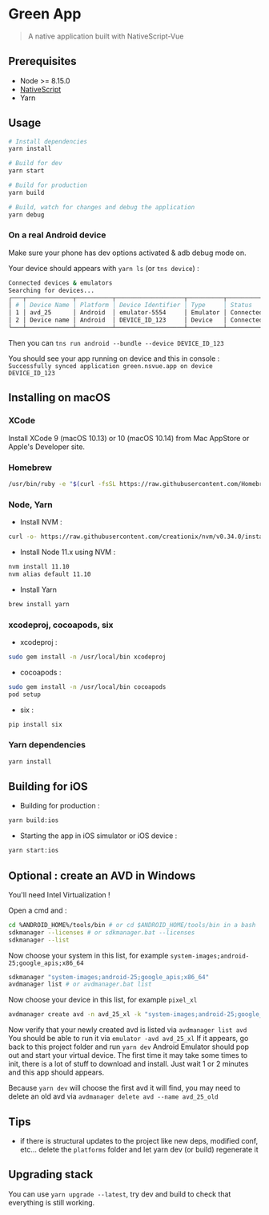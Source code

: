 # Green App

> A native application built with NativeScript-Vue

## Prerequisites

* Node >= 8.15.0
* [NativeScript](https://docs.nativescript.org/angular/start/quick-setup)
* Yarn

## Usage

```bash
# Install dependencies
yarn install

# Build for dev
yarn start

# Build for production
yarn build

# Build, watch for changes and debug the application
yarn debug
```

### On a real Android device

Make sure your phone has dev options activated & adb debug mode on.

Your device should appears with `yarn ls` (or `tns device`) :

```bash
Connected devices & emulators
Searching for devices...
┌───┬─────────────┬──────────┬───────────────────┬──────────┬───────────┐
│ # │ Device Name │ Platform │ Device Identifier │ Type     │ Status    │
│ 1 │ avd_25      │ Android  │ emulator-5554     │ Emulator │ Connected │
│ 2 │ Device name │ Android  │ DEVICE_ID_123     │ Device   │ Connected │
└───┴─────────────┴──────────┴───────────────────┴──────────┴───────────┘
```

Then you can `tns run android --bundle --device DEVICE_ID_123`

You should see your app running on device and this in console : `Successfully synced application green.nsvue.app on device DEVICE_ID_123`

## Installing on macOS

### XCode

Install XCode 9 (macOS 10.13) or 10 (macOS 10.14) from Mac AppStore or Apple's Developer site.

### Homebrew

```bash
/usr/bin/ruby -e "$(curl -fsSL https://raw.githubusercontent.com/Homebrew/install/master/install)"
```

### Node, Yarn

* Install NVM :

```bash
curl -o- https://raw.githubusercontent.com/creationix/nvm/v0.34.0/install.sh | bash
```

* Install Node 11.x using NVM :

```bash
nvm install 11.10
nvm alias default 11.10
```

* Install Yarn

```bash
brew install yarn
```

### xcodeproj, cocoapods, six

* xcodeproj :

```bash
sudo gem install -n /usr/local/bin xcodeproj
```

* cocoapods :

```bash
sudo gem install -n /usr/local/bin cocoapods
pod setup
```

* six :

```bash
pip install six
```

### Yarn dependencies

```bash
yarn install
```

## Building for iOS

* Building for production :

```bash
yarn build:ios
```

* Starting the app in iOS simulator or iOS device :

```bash
yarn start:ios
```

## Optional : create an AVD in Windows

You'll need Intel Virtualization !

Open a cmd and :

```bash
cd %ANDROID_HOME%/tools/bin # or cd $ANDROID_HOME/tools/bin in a bash
sdkmanager --licenses # or sdkmanager.bat --licenses
sdkmanager --list
```

Now choose your system in this list, for example `system-images;android-25;google_apis;x86_64`

```bash
sdkmanager "system-images;android-25;google_apis;x86_64"
avdmanager list # or avdmanager.bat list
```

Now choose your device in this list, for example `pixel_xl`

```bash
avdmanager create avd -n avd_25_xl -k "system-images;android-25;google_apis;x86_64" -d pixel_xl # or avdmanager.bat ...
```

Now verify that your newly created avd is listed via `avdmanager list avd`
You should be able to run it via `emulator -avd avd_25_xl`
If it appears, go back to this project folder and run `yarn dev`
Android Emulator should pop out and start your virtual device.
The first time it may take some times to init, there is a lot of stuff to download and install.
Just wait 1 or 2 minutes and this app should appears.

Because `yarn dev` will choose the first avd it will find, you may need to delete an old avd via `avdmanager delete avd --name avd_25_old`

## Tips

* if there is structural updates to the project like new deps, modified conf, etc... delete the `platforms` folder and let yarn dev (or build) regenerate it

## Upgrading stack

You can use `yarn upgrade --latest`, try dev and build to check that everything is still working.
